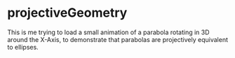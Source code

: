 # projectiveGeometry

This is me trying to load a small animation of a parabola rotating in 3D around the X-Axis, to demonstrate that parabolas are projectively equivalent to ellipses. 
